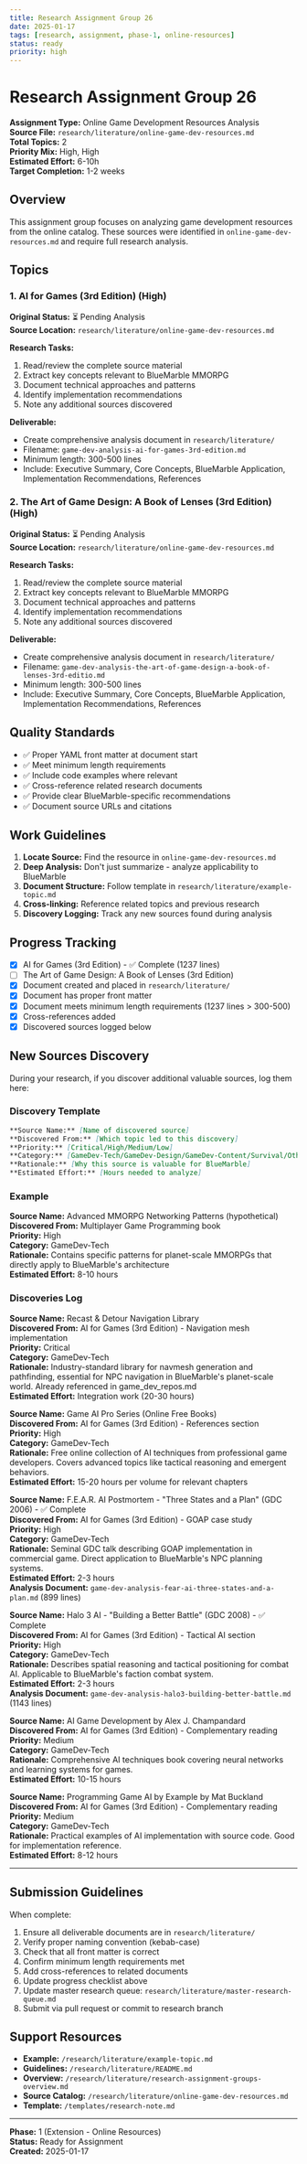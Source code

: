 ```yaml
---
title: Research Assignment Group 26
date: 2025-01-17
tags: [research, assignment, phase-1, online-resources]
status: ready
priority: high
---
```


# Research Assignment Group 26

**Assignment Type:** Online Game Development Resources Analysis  
**Source File:** `research/literature/online-game-dev-resources.md`  
**Total Topics:** 2  
**Priority Mix:** High, High  
**Estimated Effort:** 6-10h  
**Target Completion:** 1-2 weeks

## Overview

This assignment group focuses on analyzing game development resources from the online catalog. These sources were identified in `online-game-dev-resources.md` and require full research analysis.

## Topics

### 1. AI for Games (3rd Edition) (High)

**Original Status:** ⏳ Pending Analysis  
**Source Location:** `research/literature/online-game-dev-resources.md`  

**Research Tasks:**
1. Read/review the complete source material
2. Extract key concepts relevant to BlueMarble MMORPG
3. Document technical approaches and patterns
4. Identify implementation recommendations
5. Note any additional sources discovered

**Deliverable:**
- Create comprehensive analysis document in `research/literature/`
- Filename: `game-dev-analysis-ai-for-games-3rd-edition.md`
- Minimum length: 300-500 lines
- Include: Executive Summary, Core Concepts, BlueMarble Application, Implementation Recommendations, References

### 2. The Art of Game Design: A Book of Lenses (3rd Edition) (High)

**Original Status:** ⏳ Pending Analysis  
**Source Location:** `research/literature/online-game-dev-resources.md`  

**Research Tasks:**
1. Read/review the complete source material
2. Extract key concepts relevant to BlueMarble MMORPG
3. Document technical approaches and patterns
4. Identify implementation recommendations
5. Note any additional sources discovered

**Deliverable:**
- Create comprehensive analysis document in `research/literature/`
- Filename: `game-dev-analysis-the-art-of-game-design-a-book-of-lenses-3rd-editio.md`
- Minimum length: 300-500 lines
- Include: Executive Summary, Core Concepts, BlueMarble Application, Implementation Recommendations, References

## Quality Standards

- ✅ Proper YAML front matter at document start
- ✅ Meet minimum length requirements
- ✅ Include code examples where relevant  
- ✅ Cross-reference related research documents
- ✅ Provide clear BlueMarble-specific recommendations
- ✅ Document source URLs and citations

## Work Guidelines

1. **Locate Source:** Find the resource in `online-game-dev-resources.md`
2. **Deep Analysis:** Don't just summarize - analyze applicability to BlueMarble
3. **Document Structure:** Follow template in `research/literature/example-topic.md`
4. **Cross-linking:** Reference related topics and previous research
5. **Discovery Logging:** Track any new sources found during analysis

## Progress Tracking

- [x] AI for Games (3rd Edition) - ✅ Complete (1237 lines)
- [ ] The Art of Game Design: A Book of Lenses (3rd Edition)
- [x] Document created and placed in `research/literature/`
- [x] Document has proper front matter
- [x] Document meets minimum length requirements (1237 lines > 300-500)
- [x] Cross-references added
- [x] Discovered sources logged below

## New Sources Discovery

During your research, if you discover additional valuable sources, log them here:

### Discovery Template

```markdown
**Source Name:** [Name of discovered source]  
**Discovered From:** [Which topic led to this discovery]  
**Priority:** [Critical/High/Medium/Low]  
**Category:** [GameDev-Tech/GameDev-Design/GameDev-Content/Survival/Other]  
**Rationale:** [Why this source is valuable for BlueMarble]  
**Estimated Effort:** [Hours needed to analyze]
```

### Example

**Source Name:** Advanced MMORPG Networking Patterns (hypothetical)  
**Discovered From:** Multiplayer Game Programming book  
**Priority:** High  
**Category:** GameDev-Tech  
**Rationale:** Contains specific patterns for planet-scale MMORPGs that directly apply to BlueMarble's architecture  
**Estimated Effort:** 8-10 hours

### Discoveries Log

**Source Name:** Recast & Detour Navigation Library  
**Discovered From:** AI for Games (3rd Edition) - Navigation mesh implementation  
**Priority:** Critical  
**Category:** GameDev-Tech  
**Rationale:** Industry-standard library for navmesh generation and pathfinding, essential for NPC navigation in BlueMarble's planet-scale world. Already referenced in game_dev_repos.md  
**Estimated Effort:** Integration work (20-30 hours)

**Source Name:** Game AI Pro Series (Online Free Books)  
**Discovered From:** AI for Games (3rd Edition) - References section  
**Priority:** High  
**Category:** GameDev-Tech  
**Rationale:** Free online collection of AI techniques from professional game developers. Covers advanced topics like tactical reasoning and emergent behaviors.  
**Estimated Effort:** 15-20 hours per volume for relevant chapters

**Source Name:** F.E.A.R. AI Postmortem - "Three States and a Plan" (GDC 2006) - ✅ Complete  
**Discovered From:** AI for Games (3rd Edition) - GOAP case study  
**Priority:** High  
**Category:** GameDev-Tech  
**Rationale:** Seminal GDC talk describing GOAP implementation in commercial game. Direct application to BlueMarble's NPC planning systems.  
**Estimated Effort:** 2-3 hours  
**Analysis Document:** `game-dev-analysis-fear-ai-three-states-and-a-plan.md` (899 lines)

**Source Name:** Halo 3 AI - "Building a Better Battle" (GDC 2008) - ✅ Complete  
**Discovered From:** AI for Games (3rd Edition) - Tactical AI section  
**Priority:** High  
**Category:** GameDev-Tech  
**Rationale:** Describes spatial reasoning and tactical positioning for combat AI. Applicable to BlueMarble's faction combat system.  
**Estimated Effort:** 2-3 hours  
**Analysis Document:** `game-dev-analysis-halo3-building-better-battle.md` (1143 lines)

**Source Name:** AI Game Development by Alex J. Champandard  
**Discovered From:** AI for Games (3rd Edition) - Complementary reading  
**Priority:** Medium  
**Category:** GameDev-Tech  
**Rationale:** Comprehensive AI techniques book covering neural networks and learning systems for games.  
**Estimated Effort:** 10-15 hours

**Source Name:** Programming Game AI by Example by Mat Buckland  
**Discovered From:** AI for Games (3rd Edition) - Complementary reading  
**Priority:** Medium  
**Category:** GameDev-Tech  
**Rationale:** Practical examples of AI implementation with source code. Good for implementation reference.  
**Estimated Effort:** 8-12 hours

---

## Submission Guidelines

When complete:

1. Ensure all deliverable documents are in `research/literature/`
2. Verify proper naming convention (kebab-case)
3. Check that all front matter is correct
4. Confirm minimum length requirements met
5. Add cross-references to related documents
6. Update progress checklist above
7. Update master research queue: `research/literature/master-research-queue.md`
8. Submit via pull request or commit to research branch

## Support Resources

- **Example:** `/research/literature/example-topic.md`
- **Guidelines:** `/research/literature/README.md`
- **Overview:** `/research/literature/research-assignment-groups-overview.md`
- **Source Catalog:** `/research/literature/online-game-dev-resources.md`
- **Template:** `/templates/research-note.md`

---

**Phase:** 1 (Extension - Online Resources)  
**Status:** Ready for Assignment  
**Created:** 2025-01-17
